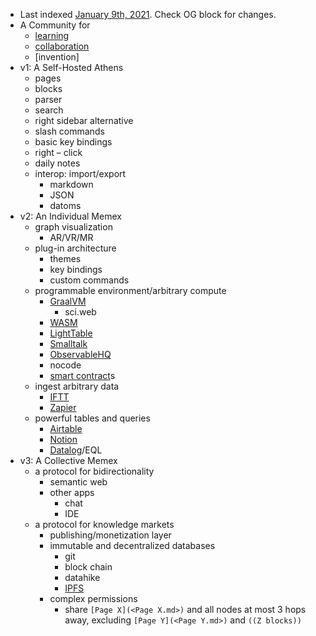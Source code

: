 - Last indexed [January 9th, 2021](<January 9th, 2021.md>). Check OG block for changes.
- A Community for
    - [learning](<learning.md>)
    - [collaboration](<collaboration.md>)
    - [invention]
- v1: A Self-Hosted Athens
    - pages
    - blocks
    - parser
    - search
    - right sidebar alternative
    - slash commands
    - basic key bindings
    - right – click
    - daily notes
    - interop: import/export
        - markdown
        - JSON
        - datoms
- v2: An Individual Memex
    - graph visualization
        - AR/VR/MR
    - plug-in architecture
        - themes
        - key bindings
        - custom commands
    - programmable environment/arbitrary compute
        - [GraalVM](<GraalVM.md>)
            - sci.web
        - [WASM](<WASM.md>)
        - [LightTable](<LightTable.md>)
        - [Smalltalk](<Smalltalk.md>)
        - [ObservableHQ](<ObservableHQ.md>)
        - nocode
        - [smart contract](<smart contract.md>)s
    - ingest arbitrary data
        - [IFTT](<IFTT.md>)
        - [Zapier](<Zapier.md>)
    - powerful tables and queries
        - [Airtable](<Airtable.md>)
        - [Notion](<Notion.md>)
        - [Datalog](<Datalog.md>)/EQL
- v3: A Collective Memex
    - a protocol for bidirectionality
        - semantic web
        - other apps
            - chat
            - IDE
    - a protocol for knowledge markets
        - publishing/monetization layer
        - immutable and decentralized databases
            - git
            - block chain
            - datahike
            - [IPFS](<IPFS.md>)
        - complex permissions
            - share `[Page X](<Page X.md>)` and all nodes at most 3 hops away, excluding `[Page Y](<Page Y.md>)` and `((Z blocks))`
